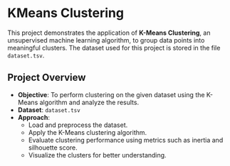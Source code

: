 # KMeans Clustering

This project demonstrates the application of **K-Means Clustering**, an unsupervised machine learning algorithm, to group data points into meaningful clusters. The dataset used for this project is stored in the file `dataset.tsv`.

## Project Overview
- **Objective**: To perform clustering on the given dataset using the K-Means algorithm and analyze the results.  
- **Dataset**: `dataset.tsv`  
- **Approach**:  
  - Load and preprocess the dataset.  
  - Apply the K-Means clustering algorithm.  
  - Evaluate clustering performance using metrics such as inertia and silhouette score.  
  - Visualize the clusters for better understanding.  

